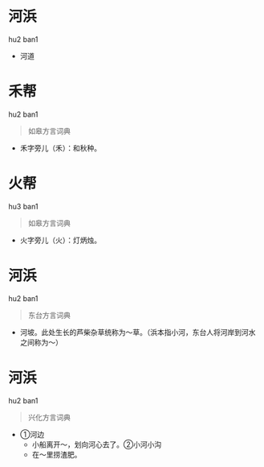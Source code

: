 # 河浜
hu2 ban1
- 河道

# 禾帮
hu2 ban1
> 如皋方言词典
- 禾字旁儿（禾）：和秋种。

# 火帮
hu3 ban1
> 如皋方言词典
- 火字旁儿（火）：灯炳烛。

# 河浜
hu2 ban1
> 东台方言词典
- 河坡。此处生长的芦柴杂草统称为～草。（浜本指小河，东台人将河岸到河水之间称为～）

# 河浜
hu2 ban1
> 兴化方言词典
- ①河边
  - 小船离开～，划向河心去了。②小河小沟
  - 在～里捞渣肥。
